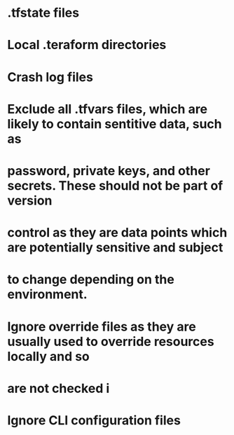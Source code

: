 # .tfstate files
# Local .teraform directories
# Crash log files
# Exclude all .tfvars files, which are likely to contain sentitive data, such as
# password, private keys, and other secrets. These should not be part of version
# control as they are data points which are potentially sensitive and subject
# to change depending on the environment.
#
# Ignore override files as they are usually used to override resources locally and so
# are not checked i
# Ignore CLI configuration files
